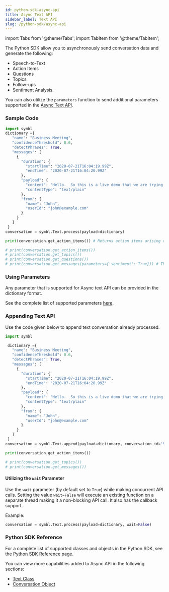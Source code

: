 ```yaml
---
id: python-sdk-async-api
title: Async Text API 
sidebar_label: Text API
slug: /python-sdk/async-api
---
```

import Tabs from '@theme/Tabs';
import TabItem from '@theme/TabItem';


The Python SDK allow you to asynchronously send conversation data and generate the following:

- Speech-to-Text
- Action Items
- Questions
- Topics
- Follow-ups
- Sentiment Analysis.

You can also utilize the `parameters` function to send additional parameters supported in the [Async Text API](https://docs.symbl.ai/docs/async-api/overview/text/post-text#query-params).

### Sample Code
```python
import symbl
dictionary ={
   "name": "Business Meeting",
   "confidenceThreshold": 0.6,
   "detectPhrases": True,
   "messages": [
     {
       "duration": {
         "startTime": "2020-07-21T16:04:19.99Z",
         "endTime": "2020-07-21T16:04:20.99Z"
       },
       "payload": {
         "content": "Hello.  So this is a live demo that we are trying to give very we are going to show how the platform detects various insights can do transcription in real-time and also the different topics of discussions, which would be generated after the call is over, and they will be an email that will be sent to the inbox.  So that is the idea.  So I am going to do a quick conversation.  I would say where I will demonstrate all of this great catching up.  Thanks for calling good to hear.  From you.  And I would love to hear more about what you have to offer?  I will set up a time and appointment probably sometime tomorrow evening where we can go over the documents that you are providing.  I love all the plants.  I just need to discuss with my family in terms of which one will we go forward with it?  It very excited to hear from you and the discount and look forward to talking sharply.  I have a quick question though.  Is there basically website?  Where I can go to and look at all these details myself.  It will be very helpful.  Can you also share the quotation to me on email so that I can go ahead and talk about it with my other kind of folks in the family? Thanks a lot.  Thanks for calling good catching up.  Talk soon.",
         "contentType": "text/plain"
       },
       "from": {
         "name": "John",
         "userId": "john@example.com"
       }
     }
   ]
 }
conversation = symbl.Text.process(payload=dictionary)

print(conversation.get_action_items()) # Returns action items arising out of the conversation

# print(conversation.get_action_items()) 
# print(conversation.get_topics()) 
# print(conversation.get_questions())
# print(conversation.get_messages(parameters={'sentiment': True})) # This returns Sentiment score in the messages due to the parameter sentiment. 
```
### Using Parameters

Any parameter that is supported for Async text API can be provided in the dictionary format.

See the complete list of supported parameters [here](/docs/async-api/overview/text/post-text). 

### Appending Text API

Use the code given below to append text conversation already processed. 

```py 
import symbl

 dictionary ={
   "name": "Business Meeting",
   "confidenceThreshold": 0.6,
   "detectPhrases": True,
   "messages": [
     {
       "duration": {
         "startTime": "2020-07-21T16:04:19.99Z",
         "endTime": "2020-07-21T16:04:20.99Z"
       },
       "payload": {
         "content": "Hello.  So this is a live demo that we are trying to give very we are going to show how the platform detects various insights can do transcription in real-time and also the different topics of discussions, which would be generated after the call is over, and they will be an email that will be sent to the inbox.  So that is the idea.  So I am going to do a quick conversation.  I would say where I will demonstrate all of this great catching up.  Thanks for calling good to hear.  From you.  And I would love to hear more about what you have to offer?  I will set up a time and appointment probably sometime tomorrow evening where we can go over the documents that you are providing.  I love all the plants.  I just need to discuss with my family in terms of which one will we go forward with it?  It very excited to hear from you and the discount and look forward to talking sharply.  I have a quick question though.  Is there basically website?  Where I can go to and look at all these details myself.  It will be very helpful.  Can you also share the quotation to me on email so that I can go ahead and talk about it with my other kind of folks in the family? Thanks a lot.  Thanks for calling good catching up.  Talk soon.",
         "contentType": "text/plain"
       },
       "from": {
         "name": "John",
         "userId": "john@example.com"
       }
     }
   ]
 }
conversation = symbl.Text.append(payload=dictionary, conversation_id='5274326339158016')

print(conversation.get_action_items())

# print(conversation.get_topics())
# print(conversation.get_messages())
```


#### Utilizing the `wait` Parameter

Use the `wait` parameter (by default set to `True`) while making concurrent API calls. Setting the value `wait=False` will execute an existing function on a separate thread making it a non-blocking API call. It also has the callback support.<br/>

Example:
```py
conversation = symbl.Text.process(payload=dictionary, wait=False)
```
### Python SDK Reference

For a complete list of supported classes and objects in the Python SDK, see the [Python SDK Reference](/docs/python-sdk/python-sdk-reference) page. 

You can view more capabilities added to Async API in the following sections:

- [Text Class](/docs/python-sdk/python-sdk-reference#text-class)<br/>
- [Conversation Object](/docs/python-sdk/python-sdk-reference#conversation-object)